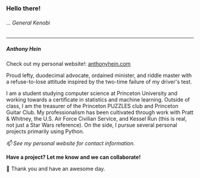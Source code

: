 ### Hello there!
###### ... General Kenobi

---

##### Anthony Hein

Check out my personal website!: [anthonyhein.com](anthonyhein.com)

Proud lefty, duodecimal advocate, ordained minister, and riddle master with a
refuse-to-lose attitude inspired by the two-time failure of my driver's test.

I am a student studying computer science at Princeton University and working towards a certificate in statistics and machine learning. Outside of class, I am the treasurer of the Princeton PUZZLES club and Princeton Guitar Club. My professionalism has been cultivated through work with Pratt & Whitney, the U.S. Air Force Civilian Service, and Kessel Run (this is real, not just a Star Wars reference). On the side, I pursue several personal projects primarily using Python.

_📫 See my personal website for contact information._

__Have a project? Let me know and we can collaborate!__

🙂 Thank you and have an awesome day.
